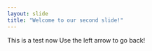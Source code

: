 ```yaml
---
layout: slide
title: "Welcome to our second slide!"
---
```

This is a test now
Use the left arrow to go back!
